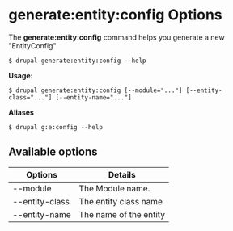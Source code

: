 # generate:entity:config Options
The **generate:entity:config** command helps you generate a new "EntityConfig"

```
$ drupal generate:entity:config --help
```
**Usage:**
```
$ drupal generate:entity:config [--module="..."] [--entity-class="..."] [--entity-name="..."]
```
**Aliases**
```
$ drupal g:e:config --help
```
## Available options
Options | Details
------------ |-------------
--module      |        The Module name.
--entity-class |       The entity class name
--entity-name  |        The name of the entity

